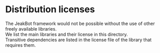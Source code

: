 # Distribution licenses
The JeakBot framework would not be possible without the use of other freely available libraries.  
We list the main libraries and their license in this directory.  
Transitive dependencies are listed in the license file of the library that requires them.